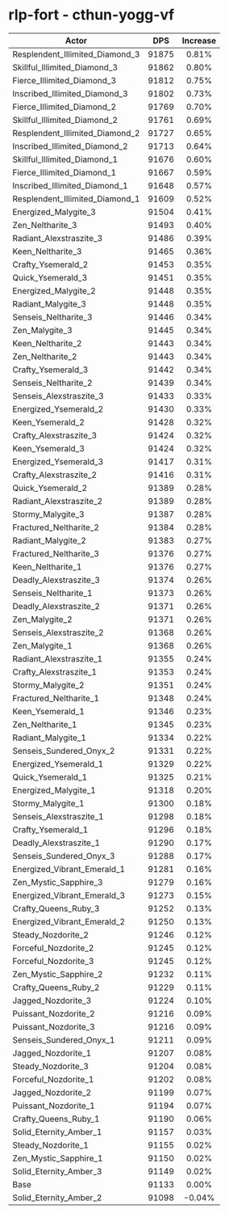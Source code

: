 # rlp-fort - cthun-yogg-vf
| Actor | DPS | Increase |
|---|:---:|:---:|
|Resplendent_Illimited_Diamond_3|91875|0.81%|
|Skillful_Illimited_Diamond_3|91862|0.80%|
|Fierce_Illimited_Diamond_3|91812|0.75%|
|Inscribed_Illimited_Diamond_3|91802|0.73%|
|Fierce_Illimited_Diamond_2|91769|0.70%|
|Skillful_Illimited_Diamond_2|91761|0.69%|
|Resplendent_Illimited_Diamond_2|91727|0.65%|
|Inscribed_Illimited_Diamond_2|91713|0.64%|
|Skillful_Illimited_Diamond_1|91676|0.60%|
|Fierce_Illimited_Diamond_1|91667|0.59%|
|Inscribed_Illimited_Diamond_1|91648|0.57%|
|Resplendent_Illimited_Diamond_1|91609|0.52%|
|Energized_Malygite_3|91504|0.41%|
|Zen_Neltharite_3|91493|0.40%|
|Radiant_Alexstraszite_3|91486|0.39%|
|Keen_Neltharite_3|91465|0.36%|
|Crafty_Ysemerald_2|91453|0.35%|
|Quick_Ysemerald_3|91451|0.35%|
|Energized_Malygite_2|91448|0.35%|
|Radiant_Malygite_3|91448|0.35%|
|Senseis_Neltharite_3|91446|0.34%|
|Zen_Malygite_3|91445|0.34%|
|Keen_Neltharite_2|91443|0.34%|
|Zen_Neltharite_2|91443|0.34%|
|Crafty_Ysemerald_3|91442|0.34%|
|Senseis_Neltharite_2|91439|0.34%|
|Senseis_Alexstraszite_3|91433|0.33%|
|Energized_Ysemerald_2|91430|0.33%|
|Keen_Ysemerald_2|91428|0.32%|
|Crafty_Alexstraszite_3|91424|0.32%|
|Keen_Ysemerald_3|91424|0.32%|
|Energized_Ysemerald_3|91417|0.31%|
|Crafty_Alexstraszite_2|91416|0.31%|
|Quick_Ysemerald_2|91389|0.28%|
|Radiant_Alexstraszite_2|91389|0.28%|
|Stormy_Malygite_3|91387|0.28%|
|Fractured_Neltharite_2|91384|0.28%|
|Radiant_Malygite_2|91383|0.27%|
|Fractured_Neltharite_3|91376|0.27%|
|Keen_Neltharite_1|91376|0.27%|
|Deadly_Alexstraszite_3|91374|0.26%|
|Senseis_Neltharite_1|91373|0.26%|
|Deadly_Alexstraszite_2|91371|0.26%|
|Zen_Malygite_2|91371|0.26%|
|Senseis_Alexstraszite_2|91368|0.26%|
|Zen_Malygite_1|91368|0.26%|
|Radiant_Alexstraszite_1|91355|0.24%|
|Crafty_Alexstraszite_1|91353|0.24%|
|Stormy_Malygite_2|91351|0.24%|
|Fractured_Neltharite_1|91348|0.24%|
|Keen_Ysemerald_1|91346|0.23%|
|Zen_Neltharite_1|91345|0.23%|
|Radiant_Malygite_1|91334|0.22%|
|Senseis_Sundered_Onyx_2|91331|0.22%|
|Energized_Ysemerald_1|91329|0.22%|
|Quick_Ysemerald_1|91325|0.21%|
|Energized_Malygite_1|91318|0.20%|
|Stormy_Malygite_1|91300|0.18%|
|Senseis_Alexstraszite_1|91298|0.18%|
|Crafty_Ysemerald_1|91296|0.18%|
|Deadly_Alexstraszite_1|91290|0.17%|
|Senseis_Sundered_Onyx_3|91288|0.17%|
|Energized_Vibrant_Emerald_1|91281|0.16%|
|Zen_Mystic_Sapphire_3|91279|0.16%|
|Energized_Vibrant_Emerald_3|91273|0.15%|
|Crafty_Queens_Ruby_3|91252|0.13%|
|Energized_Vibrant_Emerald_2|91250|0.13%|
|Steady_Nozdorite_2|91246|0.12%|
|Forceful_Nozdorite_2|91245|0.12%|
|Forceful_Nozdorite_3|91245|0.12%|
|Zen_Mystic_Sapphire_2|91232|0.11%|
|Crafty_Queens_Ruby_2|91229|0.11%|
|Jagged_Nozdorite_3|91224|0.10%|
|Puissant_Nozdorite_2|91216|0.09%|
|Puissant_Nozdorite_3|91216|0.09%|
|Senseis_Sundered_Onyx_1|91211|0.09%|
|Jagged_Nozdorite_1|91207|0.08%|
|Steady_Nozdorite_3|91204|0.08%|
|Forceful_Nozdorite_1|91202|0.08%|
|Jagged_Nozdorite_2|91199|0.07%|
|Puissant_Nozdorite_1|91194|0.07%|
|Crafty_Queens_Ruby_1|91190|0.06%|
|Solid_Eternity_Amber_1|91157|0.03%|
|Steady_Nozdorite_1|91155|0.02%|
|Zen_Mystic_Sapphire_1|91150|0.02%|
|Solid_Eternity_Amber_3|91149|0.02%|
|Base|91133|0.00%|
|Solid_Eternity_Amber_2|91098|-0.04%|
